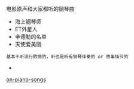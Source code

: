 
电影原声和大家都听的钢琴曲

- 海上钢琴师
- ET外星人
- 辛德勒的名单
- 天使爱美丽

```
基本不听流行歌曲的，听也是听有钢琴伴奏的 or 故事情节的
```






-

[on-piano-songs](https://github.com/7900ms/000nottheater_deserted_systemthunder/tree/master/slow/on-piano-songs)
